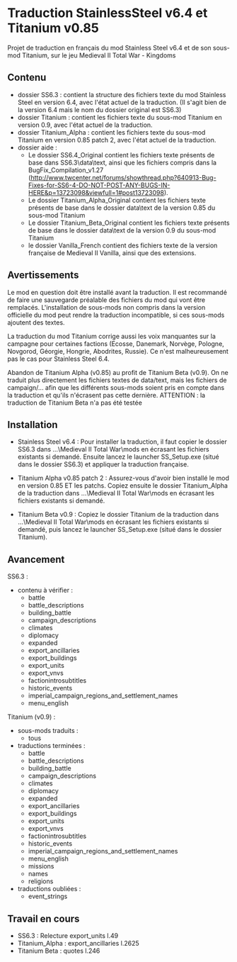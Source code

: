 Traduction StainlessSteel v6.4 et Titanium v0.85
================================================
 
Projet de traduction en français du mod Stainless Steel v6.4 et de son sous-mod Titanium, sur le jeu Medieval II Total War - Kingdoms


Contenu
-------

- dossier SS6.3 : contient la structure des fichiers texte du mod Stainless Steel en version 6.4, avec l'état actuel de la traduction. (Il s'agit bien de la version 6.4 mais le nom du dossier original est SS6.3)
- dossier Titanium : contient les fichiers texte du sous-mod Titanium en version 0.9, avec l'état actuel de la traduction.
- dossier Titanium_Alpha : contient les fichiers texte du sous-mod Titanium en version 0.85 patch 2, avec l'état actuel de la traduction.
- dossier aide :
    - Le dossier SS6.4_Original contient les fichiers texte présents de base dans SS6.3\data\text, ainsi que les fichiers compris dans la BugFix_Compilation_v1.27 (http://www.twcenter.net/forums/showthread.php?640913-Bug-Fixes-for-SS6-4-DO-NOT-POST-ANY-BUGS-IN-HERE&p=13723098&viewfull=1#post13723098).
    - Le dossier Titanium_Alpha_Original contient les fichiers texte présents de base dans le dossier data\text de la version 0.85 du sous-mod Titanium
    - Le dossier Titanium_Beta_Original contient les fichiers texte présents de base dans le dossier data\text de la version 0.9 du sous-mod Titanium
    - le dossier Vanilla_French contient des fichiers texte de la version française de Medieval II Vanilla, ainsi que des extensions.

Avertissements
--------------

Le mod en question doit être installé avant la traduction. Il est recommandé de faire une sauvegarde préalable des fichiers du mod qui vont être remplacés.
L'installation de sous-mods non compris dans la version officielle du mod peut rendre la traduction incompatible, si ces sous-mods ajoutent des textes.

La traduction du mod Titanium corrige aussi les voix manquantes sur la campagne pour certaines factions (Ecosse, Danemark, Norvège, Pologne, Novgorod, Géorgie, Hongrie, Abodrites, Russie). Ce n'est malheureusement pas le cas pour Stainless Steel 6.4.

Abandon de Titanium Alpha (v0.85) au profit de Titanium Beta (v0.9). On ne traduit plus directement les fichiers textes de data/text, mais les fichiers de campaign/... afin que les différents sous-mods soient pris en compte dans la traduction et qu'ils n'écrasent pas cette dernière. ATTENTION : la traduction de Titanium Beta n'a pas été testée


Installation
------------

- Stainless Steel v6.4 :
Pour installer la traduction, il faut copier le dossier SS6.3 dans ...\Medieval II Total War\mods en écrasant les fichiers existants si demandé. Ensuite lancez le launcher SS_Setup.exe (situé dans le dossier SS6.3) et appliquer la traduction française.

- Titanium Alpha v0.85 patch 2 :
Assurez-vous d'avoir bien installé le mod en version 0.85 ET les patchs. Copiez ensuite le dossier Titanium_Alpha de la traduction dans ...\Medieval II Total War\mods en écrasant les fichiers existants si demandé.

- Titanium Beta v0.9 :
Copiez le dossier Titanium de la traduction dans ...\Medieval II Total War\mods en écrasant les fichiers existants si demandé, puis lancez le launcher SS_Setup.exe (situé dans le dossier Titanium).


Avancement
----------

SS6.3 :
- contenu à vérifier :
    - battle
    - battle_descriptions
    - building_battle
    - campaign_descriptions
    - climates
    - diplomacy
    - expanded
    - export_ancillaries
    - export_buildings
    - export_units
    - export_vnvs
    - factionintrosubtitles
    - historic_events
    - imperial_campaign_regions_and_settlement_names
    - menu_english

Titanium (v0.9) :
- sous-mods traduits :
    - tous
- traductions terminées :
    - battle
    - battle_descriptions
    - building_battle
    - campaign_descriptions
    - climates
    - diplomacy
    - expanded
    - export_ancillaries
    - export_buildings
    - export_units
    - export_vnvs
    - factionintrosubtitles
    - historic_events
    - imperial_campaign_regions_and_settlement_names
    - menu_english
    - missions
    - names
    - religions
- traductions oubliées :
    - event_strings

Travail en cours
----------------

- SS6.3 : Relecture export_units l.49
- Titanium_Alpha : export_ancillaries l.2625
- Titanium Beta : quotes l.246